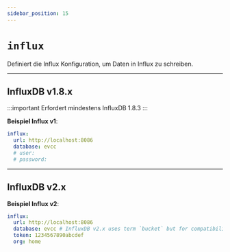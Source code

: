 ```yaml
---
sidebar_position: 15
---
```


# `influx`

Definiert die Influx Konfiguration, um Daten in Influx zu schreiben.

---

## InfluxDB v1.8.x

:::important
Erfordert mindestens InfluxDB 1.8.3
:::

**Beispiel Influx v1**:

```yaml
influx:
  url: http://localhost:8086
  database: evcc
  # user:
  # password:
```

---

## InfluxDB v2.x

**Beispiel Influx v2**:

```yaml
influx:
  url: http://localhost:8086
  database: evcc # InfluxDB v2.x uses term `bucket` but for compatibility still named `database` here
  token: 1234567890abcdef
  org: home
```
